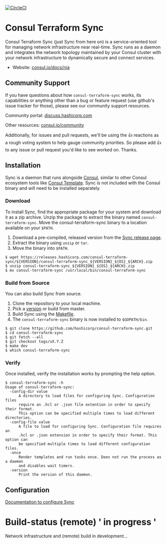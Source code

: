 [![CircleCI](https://circleci.com/gh/hashicorp/consul-terraform-sync/tree/master.svg?style=svg&circle-token=a88491ffa8b02149fc483c29c6b8b91ed771f5a5)](https://circleci.com/gh/hashicorp/consul-terraform-sync/tree/master)

# Consul Terraform Sync

Consul Terraform Sync (just Sync from here on) is a service-oriented tool for managing network infrastructure near real-time. Sync runs as a daemon and integrates the network topology maintained by your Consul cluster with your network infrastructure to dynamically secure and connect services.

* Website: [consul.io/docs/nia](https://www.consul.io/docs/nia)

## Community Support
If you have questions about how `consul-terraform-sync` works, its capabilities or anything other than a bug or feature request (use github's issue tracker for those), please see our community support resources.

Community portal: [discuss.hashicorp.com](https://discuss.hashicorp.com/tags/c/consul/29/consul-terraform-sync)

Other resources: [consul.io/community](https://www.consul.io/community)

Additionally, for issues and pull requests, we'll be using the 👍 reactions as a rough voting system to help gauge community priorities. So please add 👍 to any issue or pull request you'd like to see worked on. Thanks.

## Installation
Sync is a daemon that runs alongside [Consul](https://github.com/hashicorp/consul), similar to other Consul ecosystem tools like [Consul Template](https://github.com/hashicorp/consul-template). Sync is not included with the Consul binary and will need to be installed separately.

### Download
To install Sync, find the appropriate package for your system and download it as a zip archive. Unzip the package to extract the binary named `consul-terraform-sync`. Move the consul-terraform-sync binary to a location available on your `$PATH`.

  1. Download a pre-compiled, released version from the [Sync release page](https://releases.hashicorp.com/consul-terraform-sync/).
  1. Extract the binary using `unzip` or `tar`.
  1. Move the binary into `$PATH`.

```shell
$ wget https://releases.hashicorp.com/consul-terraform-sync/${VERSION}/consul-terraform-sync_${VERSION}_${OS}_${ARCH}.zip
$ unzip consul-terraform-sync_${VERSION}_${OS}_${ARCH}.zip
$ mv consul-terraform-sync /usr/local/bin/consul-terraform-sync
```

### Build from Source

You can also build Sync from source.

  1. Clone the repository to your local machine.
  1. Pick a [version](https://github.com/hashicorp/consul-terraform-sync/releases) or build from master.
  1. Build Sync using the [Makefile](Makefile).
  1. The `consul-terraform-sync` binary is now installed to `$GOPATH/bin`.

```shell
$ git clone https://github.com/hashicorp/consul-terraform-sync.git
$ cd consul-terraform-sync
$ git fetch --all
$ git checkout tags/vX.Y.Z
$ make dev
$ which consul-terraform-sync
```

### Verify

Once installed, verify the installation works by prompting the help option.

```shell
$ consul-terraform-sync -h
Usage of consul-terraform-sync:
  -config-dir value
      A directory to load files for configuring Sync. Configuration files
      require an .hcl or .json file extention in order to specify their format.
      This option can be specified multiple times to load different directories.
  -config-file value
      A file to load for configuring Sync. Configuration file requires an
      .hcl or .json extension in order to specify their format. This option can
      be specified multiple times to load different configuration files.
  -once
      Render templates and run tasks once. Does not run the process as a daemon
      and disables wait timers.
  -version
      Print the version of this daemon.
```

## Configuration

[Documentation to configure Sync](https://consul.io/docs/nia/configuration)

# Build-status (remote) ' in progress '

Network infrastructure and (remote) build in development...
